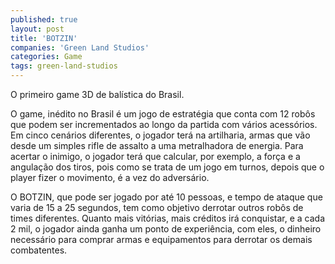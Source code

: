 ```yaml
---
published: true
layout: post
title: 'BOTZIN'
companies: 'Green Land Studios'
categories: Game
tags: green-land-studios
---
```

O primeiro game 3D de balística do Brasil.

O game, inédito no Brasil é um jogo de estratégia que conta com 12 robôs que podem ser incrementados ao longo da partida com vários acessórios. Em cinco cenários diferentes, o jogador terá na artilharia, armas que vão desde um simples rifle de assalto a uma metralhadora de energia. Para acertar o inimigo, o jogador terá que calcular, por exemplo, a força e a angulação dos tiros, pois como se trata de um jogo em turnos, depois que o player fizer o movimento, é a vez do adversário.

O BOTZIN, que pode ser jogado por até 10 pessoas, e tempo de ataque que varia de 15 a 25 segundos, tem como objetivo derrotar outros robôs de times diferentes. Quanto mais vitórias, mais créditos irá conquistar, e a cada 2 mil, o jogador ainda ganha um ponto de experiência, com eles, o dinheiro necessário para comprar armas e equipamentos para derrotar os demais combatentes.